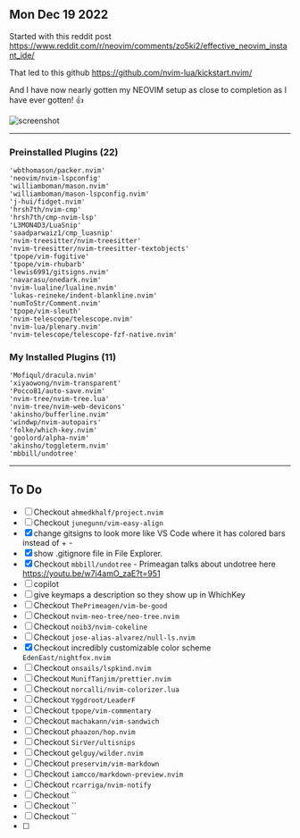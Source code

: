 ## Mon Dec 19 2022

Started with this reddit post
https://www.reddit.com/r/neovim/comments/zo5ki2/effective_neovim_instant_ide/

That led to this github
https://github.com/nvim-lua/kickstart.nvim/

And I have now nearly gotten my NEOVIM setup as close to completion as I have ever gotten! 👍

![screenshot](https://i.imgur.com/s9cfDXj.png)

---

### Preinstalled Plugins (22)
```
'wbthomason/packer.nvim'
'neovim/nvim-lspconfig'
'williamboman/mason.nvim'
'williamboman/mason-lspconfig.nvim'
'j-hui/fidget.nvim'
'hrsh7th/nvim-cmp'
'hrsh7th/cmp-nvim-lsp'
'L3MON4D3/LuaSnip'
'saadparwaiz1/cmp_luasnip'
'nvim-treesitter/nvim-treesitter'
'nvim-treesitter/nvim-treesitter-textobjects'
'tpope/vim-fugitive'
'tpope/vim-rhubarb'
'lewis6991/gitsigns.nvim'
'navarasu/onedark.nvim'
'nvim-lualine/lualine.nvim'
'lukas-reineke/indent-blankline.nvim'
'numToStr/Comment.nvim'
'tpope/vim-sleuth'
'nvim-telescope/telescope.nvim'
'nvim-lua/plenary.nvim'
'nvim-telescope/telescope-fzf-native.nvim'
```
### My Installed Plugins (11)
```
'Mofiqul/dracula.nvim'
'xiyaowong/nvim-transparent'
'Pocco81/auto-save.nvim'
'nvim-tree/nvim-tree.lua'
'nvim-tree/nvim-web-devicons'
'akinsho/bufferline.nvim'
'windwp/nvim-autopairs'
'folke/which-key.nvim'
'goolord/alpha-nvim'
'akinsho/toggleterm.nvim'
'mbbill/undotree'
```
---

## To Do
- [ ] Checkout `ahmedkhalf/project.nvim`
- [ ] Checkout `junegunn/vim-easy-align`
- [x] change gitsigns to look more like VS Code where it has colored bars instead of + -
- [x] show .gitignore file in File Explorer.
- [x] Checkout `mbbill/undotree` - Primeagan talks about undotree here https://youtu.be/w7i4amO_zaE?t=951
- [ ] copilot
- [ ] give keymaps a description so they show up in WhichKey
- [ ] Checkout `ThePrimeagen/vim-be-good`
- [ ] Checkout `nvim-neo-tree/neo-tree.nvim`
- [ ] Checkout `noib3/nvim-cokeline`
- [ ] Checkout `jose-alias-alvarez/null-ls.nvim`
- [x] Checkout incredibly customizable color scheme `EdenEast/nightfox.nvim` 
- [ ] Checkout `onsails/lspkind.nvim`
- [ ] Checkout `MunifTanjim/prettier.nvim`
- [ ] Checkout `norcalli/nvim-colorizer.lua`
- [ ] Checkout `Yggdroot/LeaderF`
- [ ] Checkout `tpope/vim-commentary`
- [ ] Checkout `machakann/vim-sandwich`
- [ ] Checkout `phaazon/hop.nvim`
- [ ] Checkout `SirVer/ultisnips`
- [ ] Checkout `gelguy/wilder.nvim`
- [ ] Checkout `preservim/vim-markdown`
- [ ] Checkout `iamcco/markdown-preview.nvim`
- [ ] Checkout `rcarriga/nvim-notify`
- [ ] Checkout ``
- [ ] Checkout ``
- [ ] Checkout ``
- [ ] 


